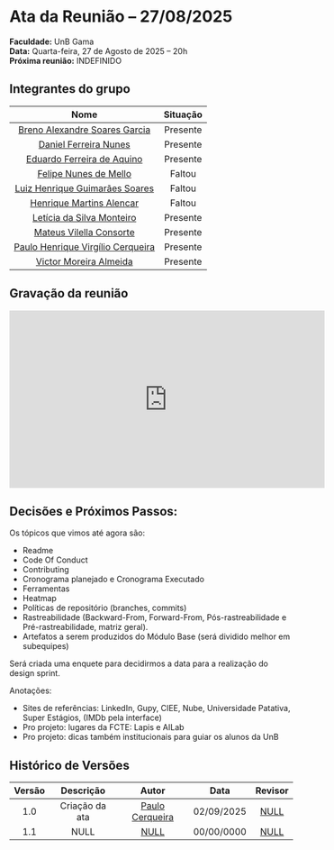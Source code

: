 # Ata da Reunião – 27/08/2025

**Faculdade:** UnB Gama  
**Data:** Quarta-feira, 27 de Agosto de 2025 – 20h  
**Próxima reunião:** INDEFINIDO

## Integrantes do grupo

| Nome | Situação |
|:----:|:-------:|
| [Breno Alexandre Soares Garcia](https://github.com/brenoalexandre0) | Presente |
| [Daniel Ferreira Nunes](https://github.com/Mach1r0) | Presente |
| [Eduardo Ferreira de Aquino](https://github.com/fxred) | Presente |
| [Felipe Nunes de Mello](https://github.com/FelipeNunesdM) | Faltou |
| [Luiz Henrique Guimarães Soares](https://github.com/luizh-gsoares) | Faltou |
| [Henrique Martins Alencar](https://github.com/henryqma) | Faltou |
| [Letícia da Silva Monteiro](https://github.com/leticiamonteiroo) | Presente |
| [Mateus Vilella Consorte](https://github.com/MVConsorte) | Presente |
| [Paulo Henrique Virgílio Cerqueira](https://github.com/paulocerqr) | Presente |
| [Victor Moreira Almeida](https://github.com/aqela-batata-alt) | Presente |

## Gravação da reunião

<iframe width="560" height="315" src="https://www.youtube.com/embed/lia0PyBMV7I?si=uAlVJ78vjWfofQWy" title="YouTube video player" frameborder="0" allow="accelerometer; autoplay; clipboard-write; encrypted-media; gyroscope; picture-in-picture; web-share" referrerpolicy="strict-origin-when-cross-origin" allowfullscreen></iframe>


## Decisões e Próximos Passos:

Os tópicos que vimos até agora são:
- Readme
- Code Of Conduct
- Contributing
- Cronograma planejado e Cronograma Executado
- Ferramentas
- Heatmap
- Políticas de repositório (branches, commits)
- Rastreabilidade (Backward-From, Forward-From, Pós-rastreabilidade e Pré-rastreabilidade, matriz geral).
- Artefatos a serem produzidos do Módulo Base (será dividido melhor em subequipes)

Será criada uma enquete para decidirmos a data para a realização do design sprint.

Anotações:
- Sites de referências: LinkedIn, Gupy, CIEE, Nube, Universidade Patativa, Super Estágios, (IMDb pela interface)
- Pro projeto: lugares da FCTE: Lapis e AILab
- Pro projeto: dicas também institucionais para guiar os alunos da UnB

## Histórico de Versões

| Versão |Descrição     |Autor                                       |Data    |Revisor|
|:-:     | :-:          | :-:                                        | :-:        |:-:|
|1.0     |Criação da ata|[Paulo Cerqueira](https://github.com/paulocerqr)| 02/09/2025 |[NULL](NULL)|
|1.1     |NULL|[NULL](NULL)| 00/00/0000 |[NULL](NULL)|